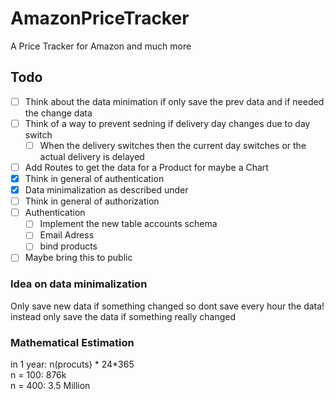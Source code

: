 # AmazonPriceTracker
A Price Tracker for Amazon and much more

## Todo
* [ ] Think about the data minimation if only save the prev data and if needed the change data
* [ ] Think of a way to prevent sedning if delivery day changes due to day switch
    * [ ] When the delivery switches then the current day switches or the actual delivery is delayed
* [ ] Add Routes to get the data for a Product for maybe a Chart
* [x] Think in general of authentication
* [x] Data minimalization as described under
* [ ] Think in general of authorization
* [ ] Authentication
    * [ ] Implement the new table accounts schema 
    * [ ] Email Adress
    * [ ] bind products
* [ ] Maybe bring this to public

### Idea on data minimalization
Only save new data if something changed so dont save every hour the data! instead only save the data if something really changed

### Mathematical Estimation
in 1 year: n(procuts) * 24*365\
n = 100: 876k\
n = 400: 3.5 Million